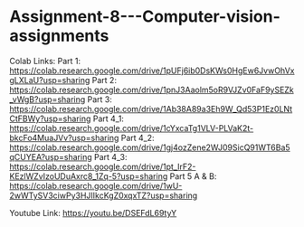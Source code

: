 # Assignment-8---Computer-vision-assignments

Colab Links:
Part 1: https://colab.research.google.com/drive/1pUFj6ib0DsKWs0HgEw6JvwOhVxgLXLaU?usp=sharing
Part 2: https://colab.research.google.com/drive/1pnJ3Aaolm5oR9VJZv0FaF9ySEZk_vWgB?usp=sharing
Part 3: https://colab.research.google.com/drive/1Ab38A89a3Eh9W_Qd53P1Ez0LNtCtFBWy?usp=sharing
Part 4_1: https://colab.research.google.com/drive/1cYxcaTg1VLV-PLVaK2t-bkcFo4MuaJVv?usp=sharing
Part 4_2: https://colab.research.google.com/drive/1gj4ozZene2WJ09SicQ91WT6Ba5qCUYEA?usp=sharing
Part 4_3: https://colab.research.google.com/drive/1pt_IrF2-KEzlWZvIzoUDuAxrc8_1Zq-5?usp=sharing
Part 5 A & B: https://colab.research.google.com/drive/1wU-2wWTySV3ciwPy3HJIIkcKgZ0xqxTZ?usp=sharing

Youtube Link:
https://youtu.be/DSEFdL69tyY
